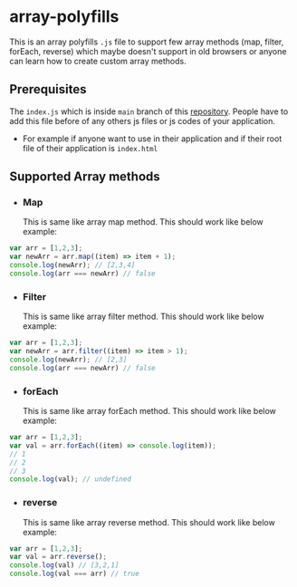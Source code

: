 # array-polyfills
This is an array polyfills `.js` file to support few array methods (map, filter, forEach, reverse) which maybe doesn't support in old browsers or anyone can learn how to create custom array methods. 
## Prerequisites
The `index.js` which is inside `main` branch of this [repository](https://github.com/santanubiswas948/array-polyfills). People have to add this file before of any others js files or js codes of your application.
- For example if anyone want to use in their application and if their root file of their application is `index.html`
## Supported Array methods
- ### Map
  This is same like array map method.
  This should work like below example:
```js
var arr = [1,2,3];
var newArr = arr.map((item) => item + 1);
console.log(newArr); // [2,3,4]
console.log(arr === newArr) // false
```
- ### Filter
  This is same like array filter method.
  This should work like below example:
```js
var arr = [1,2,3];
var newArr = arr.filter((item) => item > 1);
console.log(newArr); // [2,3]
console.log(arr === newArr) // false
```
- ### forEach
  This is same like array forEach method.
  This should work like below example:
```js
var arr = [1,2,3];
var val = arr.forEach((item) => console.log(item));
// 1 
// 2
// 3
console.log(val); // undefined
```
- ### reverse
  This is same like array reverse method.
  This should work like below example:
```js
var arr = [1,2,3];
var val = arr.reverse();
console.log(val) // [3,2,1]
console.log(val === arr) // true
```
